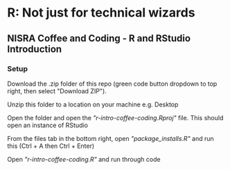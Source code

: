 # R: Not just for technical wizards
## NISRA Coffee and Coding - R and RStudio Introduction

### Setup 
Download the .zip folder of this repo (green code button dropdown to top right, then select "Download ZIP").

Unzip this folder to a location on your machine e.g. Desktop

Open the folder and open the _"r-intro-coffee-coding.Rproj"_ file. This should open an instance of RStudio

From the files tab in the bottom right, open _"package_installs.R"_ and run this (Ctrl + A then Ctrl + Enter)

Open _"r-intro-coffee-coding.R"_ and run through code
